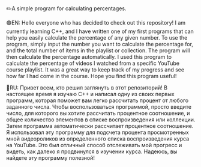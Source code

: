 ✏️A simple program for calculating percentages.

🟢EN: Hello everyone who has decided to check out this repository! I am currently learning C++, and I have written one of my first programs that can help you easily calculate the percentage of any given number. To use the program, simply input the number you want to calculate the percentage for, and the total number of items in the playlist or collection. The program will then calculate the percentage automatically. I used this program to calculate the percentage of videos I watched from a specific YouTube course playlist. It was a great way to keep track of my progress and see how far I had come in the course. Hope you find this program useful!

🔵RU: Привет всем, кто решил заглянуть в этот репозиторий! В настоящее время я изучаю C++ и написал одну из своих первых программ, которая поможет вам легко рассчитать процент от любого заданного числа. Чтобы воспользоваться программой, просто введите число, для которого вы хотите рассчитать процентное соотношение, и общее количество элементов в списке воспроизведения или коллекции. Затем программа автоматически рассчитает процентное соотношение. Я использовал эту программу для подсчета процента просмотренных мной видеороликов из определенного списка воспроизведения курса на YouTube. Это был отличный способ отслеживать мой прогресс и видеть, как далеко я продвинулся в изучении курса. Надеюсь, вы найдете эту программу полезной!
